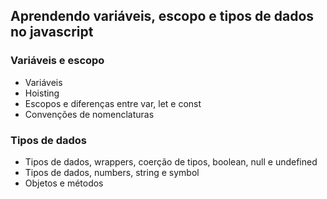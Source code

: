 ## Aprendendo variáveis, escopo e tipos de dados no javascript

### Variáveis e escopo
- Variáveis
- Hoisting
- Escopos e diferenças entre var, let e const
- Convenções de nomenclaturas

### Tipos de dados
- Tipos de dados, wrappers, coerção de tipos, boolean, null e undefined
- Tipos de dados, numbers, string e symbol
- Objetos e métodos